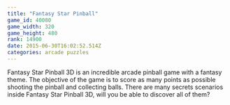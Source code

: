 ```yaml
---
title: "Fantasy Star Pinball"
game_id: 40080
game_width: 320
game_height: 480
rank: 14900
date: 2015-06-30T16:02:52.514Z
categories: arcade puzzles
---
```

Fantasy Star Pinball 3D is an incredible arcade pinball game with a fantasy theme. The objective of the game is to score as many points as possible shooting the pinball and collecting balls. There are many secrets scenarios inside Fantasy Star Pinball 3D, will you be able to discover all of them?